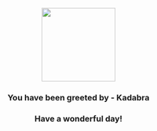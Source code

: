 <p align="center">
    <img src="https://raw.githubusercontent.com/PokeAPI/sprites/master/sprites/pokemon/64.png" width="150" height="150">
</p>
<h3 align="center">You have been greeted by - <b>Kadabra</b></h3>
<h3 align="center">Have a wonderful day!</h3>
